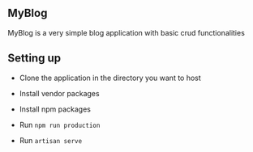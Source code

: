 
## MyBlog

MyBlog is a very simple blog application with basic crud functionalities

## Setting up

- Clone the application in the directory you want to host

- Install vendor packages

- Install npm packages

- Run `npm run production`

- Run `artisan serve` 